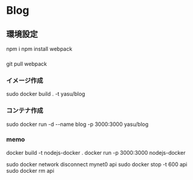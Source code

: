# Blog


## 環境設定
npm i
npm install webpack



### 
git pull
webpack
### イメージ作成
sudo docker build . -t yasu/blog
### コンテナ作成
sudo docker run -d --name blog -p 3000:3000 yasu/blog



### memo
docker build -t nodejs-docker .
docker run -p 3000:3000 nodejs-docker

sudo docker network disconnect mynet0 api
sudo docker stop -t 600 api
sudo docker rm api